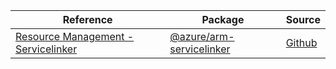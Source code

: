 | Reference | Package | Source |
|---|---|---|
|[Resource Management - Servicelinker](arm-servicelinker-readme)|[@azure/arm-servicelinker](https://www.npmjs.com/package/@azure/arm-servicelinker)|[Github](https://github.com/Azure/azure-sdk-for-js/blob/main/sdk/servicelinker/arm-servicelinker)|

